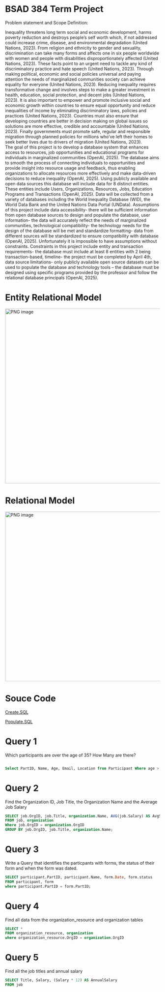 # BSAD 384 Term Project
Problem statement and Scope Definition:

Inequality threatens long term social and economic development, harms poverty reduction and destroys people’s self worth which, if not addressed could increase crime, disease, and environmental degradation (United Nations, 2023). From religion and ethnicity to gender and sexuality, discrimination can take many forms and affects one in six people worldwide with women and people with disabilities disproportionately affected (United Nations, 2023). These facts point to an urgent need to tackle any kind of discriminatory practice and hate speech (United Nations, 2023). Through making political, economic and social policies universal and paying attention the needs of marginalized communities society can achieve equality for everyone (United Nations, 2023). Reducing inequality requires transformative change and involves steps to make a greater investment in health, education, social protection, and decent jobs (United Nations, 2023). It is also important to empower and promote inclusive social and economic growth within countries to ensure equal opportunity and reduce inequalities of income by eliminating discriminatory laws, policies and practices (United Nations, 2023). Countries must also ensure that developing countries are better in decision making on global issues so solutions are more effective, credible and accountable (United Nations, 2023). Finally governments must promote safe, regular and responsible migration through planned policies for millions who’ve left their homes to seek better lives due to drivers of migration (United Nations, 2023).  
The goal of this project is to develop a database system that enhances access to resources, job opportunities and educational programs for individuals in marginalized communities (OpenAI, 2025). The database aims to smooth the process of connecting individuals to opportunities and provide insight into resource usage and feedback, thus enabling organizations to allocate resources more effectively and make data-driven decisions to reduce inequality (OpenAI, 2025). Using publicly available and open data sources this database will include data for 8 distinct entities. These entities include Users, Organizations, Resources, Jobs, Education Programs and Transactions (OpenAI, 2025). Data will be collected from a variety of databases including the World Inequality Database (WID), the World Data Bank and the United Nations Data Portal (UNData). Assumptions of this project include data accessibility- there will be sufficient information from open database sources  to design and populate the database, user information- the data will accurately reflect the needs of marginalized communities, technological compatibility- the technology needs for the design of the database will be met and standardize formatting- data from different sources will be standardized to ensure compatibility with database (OpenAI, 2025). Unfortunately it is impossible to have assumptions without constraints. Constraints in this project include entity and transaction requirements- the database must include at least 8 entities with 2 being transaction-based, timeline- the project must be completed by April 4th, data source limitations- only publicly available open source datasets can be used to populate the database and technology tools – the database must be designed using specific programs provided by the professor and follow the relational database principals (OpenAI, 2025).

# Entity Relational Model

<img width="569" alt="PNG image" src="https://github.com/user-attachments/assets/52f5491b-e042-45fb-8e3e-a321a68f0991" />

# Relational Model

<img width="552" alt="PNG image" src="https://github.com/user-attachments/assets/50b64494-5732-43e1-8e09-eebcd98154d8" />

# Souce Code

[Create.SQL](https://github.com/sambenoit238/BSAD384Milestone4/blob/1bd5d94eae100e4f8e1ea7e3a0a3a85e2365002b/create.sql)

[Populate.SQL](https://github.com/sambenoit238/BSAD384Milestone4/blob/ca22c8ffb421416032feac6c31301f42817ef8d6/populate.sql)

# Query 1

Which participants are over the age of 35? How Many are there?

```sql

Select PartID, Name, Age, Email, Location from Participant Where age > 35

```

# Query 2

Find the Organization ID, Job Title, the Organization Name and the Average Job Salary

```sql
SELECT job.OrgID, job.Title, organization.Name, AVG(job.Salary) AS AvgSalary
FROM job, organization 
Where job.OrgID = organization.OrgID
GROUP BY job.OrgID, job.Title, organization.Name;
```

# Query 3

Write a Query that identifies the particpants with forms, the status of their form and when the form was dated.

```sql
SELECT participant.PartID, participant.Name, form.Date, form.status
FROM participant, form
where participant.PartID = form.PartID;
```

# Query 4

Find all data from the organization_resource and organization tables

```sql
SELECT * 
FROM organization_resource, organization
where organization_resource.OrgID = organization.OrgID
```

# Query 5

Find all the job titles and annual salary

```sql
SELECT Title, Salary, (Salary * 12) AS AnnualSalary
FROM job
```
